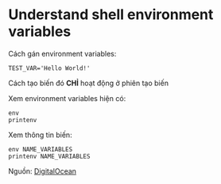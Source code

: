 # Understand shell environment variables

Cách gán environment variables:

```
TEST_VAR='Hello World!'
```

Cách tạo biến đó **CHỈ** hoạt động ở phiên tạo biến

Xem environment variables hiện có:

```
env
printenv
```

Xem thông tin biến:

```
env NAME_VARIABLES
printenv NAME_VARIABLES
```

Nguồn: [DigitalOcean](https://www.digitalocean.com/community/tutorials/how-to-read-and-set-environmental-and-shell-variables-on-linux)
